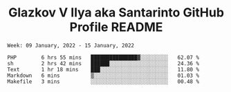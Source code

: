 <h1 align="center">Glazkov V Ilya aka Santarinto GitHub Profile README</h1>

<!--START_SECTION:waka-->
```text
Week: 09 January, 2022 - 15 January, 2022

PHP        6 hrs 55 mins   ███████████████▓░░░░░░░░░   62.07 % 
sh         2 hrs 42 mins   ██████░░░░░░░░░░░░░░░░░░░   24.36 % 
Text       1 hr 18 mins    ███░░░░░░░░░░░░░░░░░░░░░░   11.80 % 
Markdown   6 mins          ▒░░░░░░░░░░░░░░░░░░░░░░░░   01.03 % 
Makefile   3 mins          ░░░░░░░░░░░░░░░░░░░░░░░░░   00.48 % 
```
<!--END_SECTION:waka-->